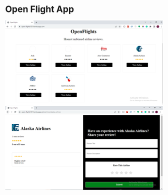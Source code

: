 # Open Flight App

![Alt text](./app/assets/images/openflight_image.PNG?raw=true "Home page")
![Alt text](./app/assets/images/openflight_image1.PNG?raw=true "Airlines page")


